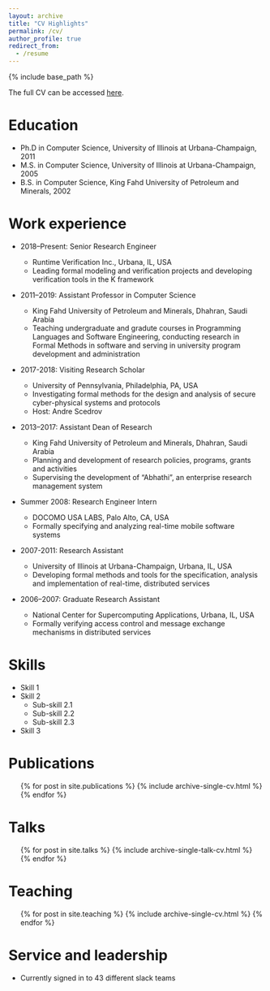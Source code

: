 ```yaml
---
layout: archive
title: "CV Highlights"
permalink: /cv/
author_profile: true
redirect_from:
  - /resume
---
```


{% include base_path %}

  <p><i class="fa fa-address-book"></i> The full CV can be accessed <a href="/files/cv-alturki.pdf">here</a>.</p>

Education
======
* Ph.D in Computer Science, University of Illinois at Urbana-Champaign, 2011
* M.S. in Computer Science, University of Illinois at Urbana-Champaign, 2005
* B.S. in Computer Science, King Fahd University of Petroleum and Minerals, 2002

Work experience
======
* 2018–Present: Senior Research Engineer
  * Runtime Verification Inc., Urbana, IL, USA
  * Leading formal modeling and verification projects and developing verification tools in the K framework

* 2011–2019: Assistant Professor in Computer Science
  * King Fahd University of Petroleum and Minerals, Dhahran, Saudi Arabia
  * Teaching undergraduate and gradute courses in Programming Languages and Software Engineering, conducting research in Formal Methods in software and serving in university program development and administration

* 2017-2018: Visiting Research Scholar
  * University of Pennsylvania, Philadelphia, PA, USA
  * Investigating formal methods for the design and analysis of secure cyber-physical systems and protocols
  * Host: Andre Scedrov

* 2013–2017: Assistant Dean of Research
  * King Fahd University of Petroleum and Minerals, Dhahran, Saudi Arabia
  * Planning and development of research policies, programs, grants and activities
  * Supervising the development of “Abhathi”, an enterprise research management system

* Summer 2008: Research Engineer Intern
  * DOCOMO USA LABS, Palo Alto, CA, USA
  * Formally specifying and analyzing real-time mobile software systems

* 2007-2011: Research Assistant
  * University of Illinois at Urbana-Champaign, Urbana, IL, USA
  * Developing formal methods and tools for the specification, analysis and implementation of real-time, distributed services

* 2006–2007: Graduate Research Assistant
  * National Center for Supercomputing Applications, Urbana, IL, USA
  * Formally verifying access control and message exchange mechanisms in distributed services

Skills
======
* Skill 1
* Skill 2
  * Sub-skill 2.1
  * Sub-skill 2.2
  * Sub-skill 2.3
* Skill 3

Publications
======
  <ul>{% for post in site.publications %}
    {% include archive-single-cv.html %}
  {% endfor %}</ul>

Talks
======
  <ul>{% for post in site.talks %}
    {% include archive-single-talk-cv.html %}
  {% endfor %}</ul>

Teaching
======
  <ul>{% for post in site.teaching %}
    {% include archive-single-cv.html %}
  {% endfor %}</ul>

Service and leadership
======
* Currently signed in to 43 different slack teams
